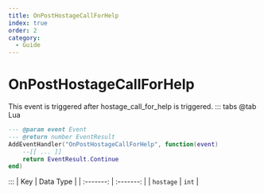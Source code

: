 ```yaml
---
title: OnPostHostageCallForHelp
index: true
order: 2
category:
  - Guide
---
```


# OnPostHostageCallForHelp
This event is triggered after hostage_call_for_help is triggered.
::: tabs
@tab Lua
```lua
--- @param event Event
--- @return number EventResult
AddEventHandler("OnPostHostageCallForHelp", function(event)
    --[[ ... ]]
    return EventResult.Continue
end)
```

:::
|    Key    | Data Type |
| :-------: | :-------: |
| `hostage` |   `int`   |